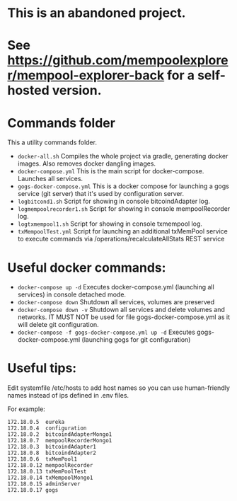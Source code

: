 # This is an abandoned project. 
# See https://github.com/mempoolexplorer/mempool-explorer-back for a self-hosted version.
# Commands folder

This a utility commands folder.

* `docker-all.sh` Compiles the whole project via gradle, generating docker images. Also removes docker dangling images.
* `docker-compose.yml` This is the main script for docker-compose. Launches all services.
* `gogs-docker-compose.yml` This is a docker compose for launching a gogs service (git server) that it's used by configuration server.
* `logbitcond1.sh` Script for showing in console bitcoindAdapter log.
* `logmempoolrecorder1.sh` Script for showing in console mempoolRecorder log.
* `logtxmempool1.sh` Script for showing in console txmempool log.
* `txMempoolTest.yml` Script for launching an additional txMemPool service to execute commands via /operations/recalculateAllStats REST service

# Useful docker commands:


* `docker-compose up -d` Executes docker-compose.yml (launching all services) in console detached mode.
* `docker-compose down` Shutdown all services, volumes are preserved
* `docker-compose down -v` Shutdown all services and delete volumes and networks. IT MUST NOT be used for file gogs-docker-compose.yml as it will delete git configuration.
* `docker-compose -f gogs-docker-compose.yml up -d` Executes gogs-docker-compose.yml (launching gogs for git configuration)

# Useful tips:

Edit systemfile /etc/hosts to add host names so you can use human-friendly names instead of ips defined in .env files.

For example:

	172.18.0.5	eureka
	172.18.0.4	configuration
	172.18.0.2	bitcoindAdapterMongo1
	172.18.0.7	mempoolRecorderMongo1
	172.18.0.3	bitcoindAdapter1
	172.18.0.8	bitcoindAdapter2
	172.18.0.6	txMemPool1
	172.18.0.12	mempoolRecorder
	172.18.0.13	txMemPoolTest
	172.18.0.14	txMempoolMongo1
	172.18.0.15	adminServer
	172.18.0.17	gogs
